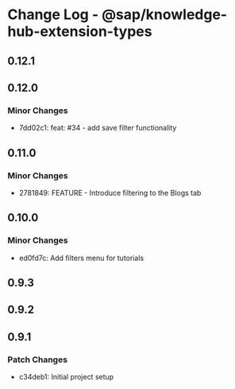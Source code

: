 # Change Log - @sap/knowledge-hub-extension-types

## 0.12.1

## 0.12.0

### Minor Changes

-   7dd02c1: feat: #34 - add save filter functionality

## 0.11.0

### Minor Changes

-   2781849: FEATURE - Introduce filtering to the Blogs tab

## 0.10.0

### Minor Changes

-   ed0fd7c: Add filters menu for tutorials

## 0.9.3

## 0.9.2

## 0.9.1

### Patch Changes

-   c34deb1: Initial project setup
